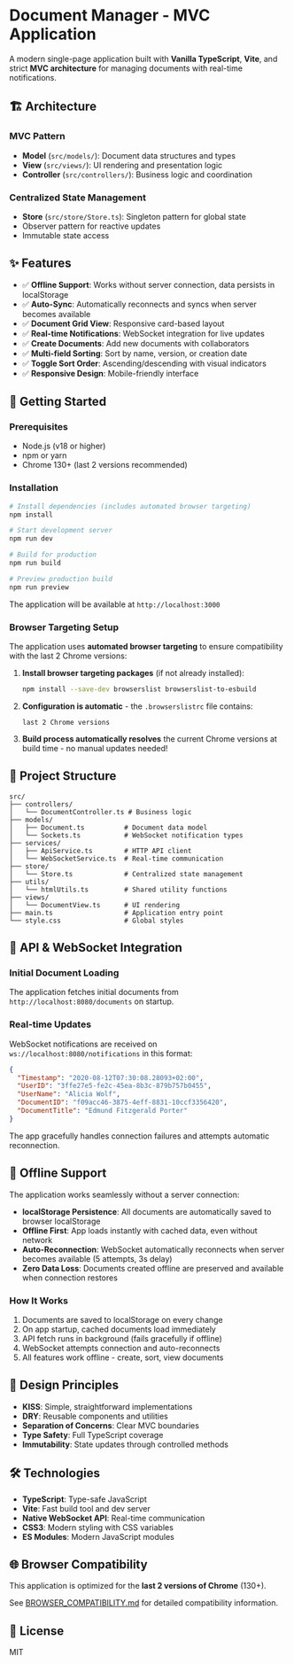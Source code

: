 # Document Manager - MVC Application

A modern single-page application built with **Vanilla TypeScript**, **Vite**, and strict **MVC architecture** for managing documents with real-time notifications.

## 🏗️ Architecture

### MVC Pattern
- **Model** (`src/models/`): Document data structures and types
- **View** (`src/views/`): UI rendering and presentation logic
- **Controller** (`src/controllers/`): Business logic and coordination

### Centralized State Management
- **Store** (`src/store/Store.ts`): Singleton pattern for global state
- Observer pattern for reactive updates
- Immutable state access

## ✨ Features

- ✅ **Offline Support**: Works without server connection, data persists in localStorage
- ✅ **Auto-Sync**: Automatically reconnects and syncs when server becomes available
- ✅ **Document Grid View**: Responsive card-based layout
- ✅ **Real-time Notifications**: WebSocket integration for live updates
- ✅ **Create Documents**: Add new documents with collaborators
- ✅ **Multi-field Sorting**: Sort by name, version, or creation date
- ✅ **Toggle Sort Order**: Ascending/descending with visual indicators
- ✅ **Responsive Design**: Mobile-friendly interface

## 🚀 Getting Started

### Prerequisites
- Node.js (v18 or higher)
- npm or yarn
- Chrome 130+ (last 2 versions recommended)

### Installation

```bash
# Install dependencies (includes automated browser targeting)
npm install

# Start development server
npm run dev

# Build for production
npm run build

# Preview production build
npm run preview
```

The application will be available at `http://localhost:3000`

### Browser Targeting Setup

The application uses **automated browser targeting** to ensure compatibility with the last 2 Chrome versions:

1. **Install browser targeting packages** (if not already installed):
   ```bash
   npm install --save-dev browserslist browserslist-to-esbuild
   ```

2. **Configuration is automatic** - the `.browserslistrc` file contains:
   ```
   last 2 Chrome versions
   ```

3. **Build process automatically resolves** the current Chrome versions at build time - no manual updates needed!

## 📁 Project Structure

```
src/
├── controllers/
│   └── DocumentController.ts # Business logic
├── models/
│   ├── Document.ts          # Document data model
│   └── Sockets.ts           # WebSocket notification types
├── services/
│   ├── ApiService.ts        # HTTP API client
│   └── WebSocketService.ts  # Real-time communication
├── store/
│   └── Store.ts             # Centralized state management
├── utils/
│   └── htmlUtils.ts         # Shared utility functions
├── views/
│   └── DocumentView.ts      # UI rendering
├── main.ts                  # Application entry point
└── style.css                # Global styles
```

## 🔌 API & WebSocket Integration

### Initial Document Loading
The application fetches initial documents from `http://localhost:8080/documents` on startup.

### Real-time Updates
WebSocket notifications are received on `ws://localhost:8080/notifications` in this format:

```json
{
  "Timestamp": "2020-08-12T07:30:08.28093+02:00",
  "UserID": "3ffe27e5-fe2c-45ea-8b3c-879b757b0455",
  "UserName": "Alicia Wolf",
  "DocumentID": "f09acc46-3875-4eff-8831-10ccf3356420",
  "DocumentTitle": "Edmund Fitzgerald Porter"
}
```

The app gracefully handles connection failures and attempts automatic reconnection.

## 💾 Offline Support

The application works seamlessly without a server connection:

- **localStorage Persistence**: All documents are automatically saved to browser localStorage
- **Offline First**: App loads instantly with cached data, even without network
- **Auto-Reconnection**: WebSocket automatically reconnects when server becomes available (5 attempts, 3s delay)
- **Zero Data Loss**: Documents created offline are preserved and available when connection restores

### How It Works
1. Documents are saved to localStorage on every change
2. On app startup, cached documents load immediately
3. API fetch runs in background (fails gracefully if offline)
4. WebSocket attempts connection and auto-reconnects
5. All features work offline - create, sort, view documents

## 🎨 Design Principles

- **KISS**: Simple, straightforward implementations
- **DRY**: Reusable components and utilities
- **Separation of Concerns**: Clear MVC boundaries
- **Type Safety**: Full TypeScript coverage
- **Immutability**: State updates through controlled methods

## 🛠️ Technologies

- **TypeScript**: Type-safe JavaScript
- **Vite**: Fast build tool and dev server
- **Native WebSocket API**: Real-time communication
- **CSS3**: Modern styling with CSS variables
- **ES Modules**: Modern JavaScript modules

## 🌐 Browser Compatibility

This application is optimized for the **last 2 versions of Chrome** (130+). 

See [BROWSER_COMPATIBILITY.md](./BROWSER_COMPATIBILITY.md) for detailed compatibility information.

## 📝 License

MIT
